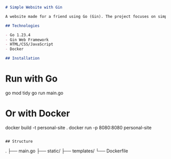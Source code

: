 ```markdown
# Simple Website with Gin

A website made for a friend using Go (Gin). The project focuses on simplicity.

## Technologies

- Go 1.23.4
- Gin Web Framework
- HTML/CSS/JavaScript
- Docker

## Installation

```

# Run with Go
go mod tidy
go run main.go

# Or with Docker
docker build -t personal-site .
docker run -p 8080:8080 personal-site
```

## Structure

```

.
├── main.go
├── static/
├── templates/
└── Dockerfile
```
